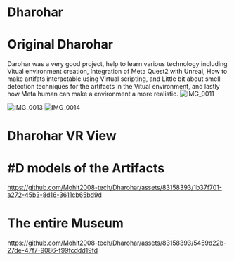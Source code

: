 # Dharohar
# Original Dharohar
Darohar was a very good project, help to learn various technology including Vitual environment creation, Integration of Meta Quest2 with Unreal, How to make artifats interactable using Virtual scripting, 
and Little bit about smell detection techniques for the artifacts in the Vitual environment, and lastly how Meta human can make a environment a more realistic.
![IMG_0011](https://github.com/Mohit2008-tech/Dharohar/assets/83158393/a3f36085-55d7-4873-a6c7-b7034a9f4de1)

![IMG_0013](https://github.com/Mohit2008-tech/Dharohar/assets/83158393/9bafc635-e890-4327-bd80-0e6f3f85b773)
![IMG_0014](https://github.com/Mohit2008-tech/Dharohar/assets/83158393/2f1e60cf-1d21-4b51-9e01-b360d52c4e11)

# Dharohar VR View
# #D models of the Artifacts
https://github.com/Mohit2008-tech/Dharohar/assets/83158393/1b37f701-a272-45b3-8d16-3611cb65bd9d

# The entire Museum


https://github.com/Mohit2008-tech/Dharohar/assets/83158393/5459d22b-27de-47f7-9086-f99fcddd19fd



